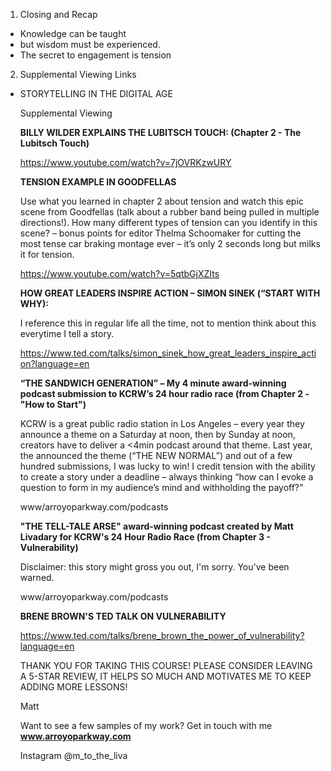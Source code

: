 1. Closing and Recap
  - Knowledge can be taught
  - but wisdom must be experienced.
  - The secret to engagement is tension

2. Supplemental Viewing Links
  - STORYTELLING IN THE DIGITAL AGE

    Supplemental Viewing



    **BILLY WILDER EXPLAINS THE LUBITSCH TOUCH: (Chapter 2 - The Lubitsch Touch)**

    https://www.youtube.com/watch?v=7jOVRKzwURY



    **TENSION EXAMPLE IN GOODFELLAS**

    Use what you learned in chapter 2 about tension and watch this epic scene from Goodfellas (talk about a rubber band being pulled in multiple directions!). How many different types of tension can you identify in this scene? – bonus points for editor Thelma Schoomaker for cutting the most tense car braking montage ever – it’s only 2 seconds long but milks it for tension.

    https://www.youtube.com/watch?v=5qtbGjXZIts



    **HOW GREAT LEADERS INSPIRE ACTION – SIMON SINEK (“START WITH WHY):**

    I reference this in regular life all the time, not to mention think about this everytime I tell a story.

    https://www.ted.com/talks/simon_sinek_how_great_leaders_inspire_action?language=en



    **“THE SANDWICH GENERATION” – My 4 minute award-winning podcast submission to KCRW’s 24 hour radio race (from Chapter 2 - "How to Start")**

    KCRW is a great public radio station in Los Angeles – every year they announce a theme on a Saturday at noon, then by Sunday at noon, creators have to deliver a <4min podcast around that theme. Last year, the announced the theme (“THE NEW NORMAL”) and out of a few hundred submissions, I was lucky to win! I credit tension with the ability to create a story under a deadline – always thinking “how can I evoke a question to form in my audience’s mind and withholding the payoff?”

    www/arroyoparkway.com/podcasts



    **"THE TELL-TALE ARSE" award-winning podcast created by Matt Livadary for KCRW's 24 Hour Radio Race (from Chapter 3 - Vulnerability)**

    Disclaimer: this story might gross you out, I'm sorry. You've been warned.

    www/arroyoparkway.com/podcasts



    **BRENE BROWN'S TED TALK ON VULNERABILITY**

    https://www.ted.com/talks/brene_brown_the_power_of_vulnerability?language=en





    THANK YOU FOR TAKING THIS COURSE! PLEASE CONSIDER LEAVING A 5-STAR REVIEW, IT HELPS SO MUCH AND MOTIVATES ME TO KEEP ADDING MORE LESSONS! 

    Matt



    Want to see a few samples of my work? Get in touch with me
    **www.arroyoparkway.com**

    Instagram @m_to_the_liva
